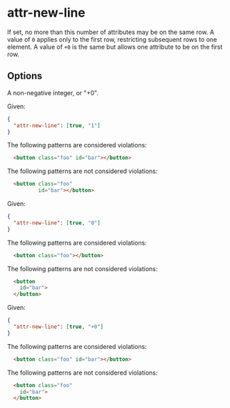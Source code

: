 # attr-new-line

If set, no more than this number of attributes may be on the same row.
A value of `0` applies only to the first row, restricting subsequent rows to one element. A value of `+0` is the same but allows one attribute to be on the first row.

## Options

A non-negative integer, or "+0".

Given:

```json
{
  "attr-new-line": [true, "1"]
}
```

The following patterns are considered violations:

```html
  <button class="foo" id="bar"></button>
```

The following patterns are not considered violations:

```html
  <button class="foo"
          id="bar"></button>
```

Given:

```json
{
  "attr-new-line": [true, "0"]
}
```

The following patterns are considered violations:

```html
  <button class="foo"></button>
```

The following patterns are not considered violations:

```html
  <button
    id="bar">
  </button>
```

Given:

```json
{
  "attr-new-line": [true, "+0"]
}
```

The following patterns are considered violations:

```html
  <button class="foo" id="bar"></button>
```

The following patterns are not considered violations:

```html
  <button class="foo"
    id="bar">
  </button>
```
